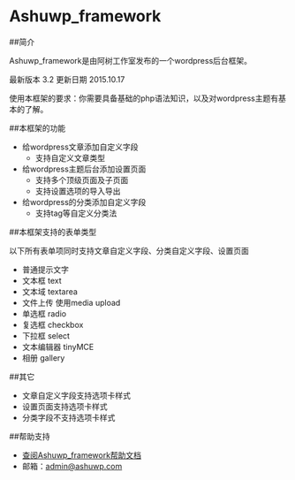 # Ashuwp_framework
##简介

Ashuwp_framework是由阿树工作室发布的一个wordpress后台框架。

最新版本 3.2
更新日期 2015.10.17

使用本框架的要求：你需要具备基础的php语法知识，以及对wordpress主题有基本的了解。

##本框架的功能

* 给wordpress文章添加自定义字段
    * 支持自定义文章类型
* 给wordpress主题后台添加设置页面
    * 支持多个顶级页面及子页面
    * 支持设置选项的导入导出
* 给wordpress的分类添加自定义字段
    * 支持tag等自定义分类法
    
##本框架支持的表单类型

以下所有表单项同时支持文章自定义字段、分类自定义字段、设置页面

* 普通提示文字
* 文本框 text
* 文本域 textarea
* 文件上传 使用media upload
* 单选框 radio
* 复选框 checkbox
* 下拉框 select
* 文本编辑器 tinyMCE
* 相册 gallery

##其它

* 文章自定义字段支持选项卡样式
* 设置页面支持选项卡样式
* 分类字段不支持选项卡样式

##帮助支持

* [查阅Ashuwp_framework帮助文档](http://www.ashuwp.com/framework/down)
* 邮箱：admin@ashuwp.com